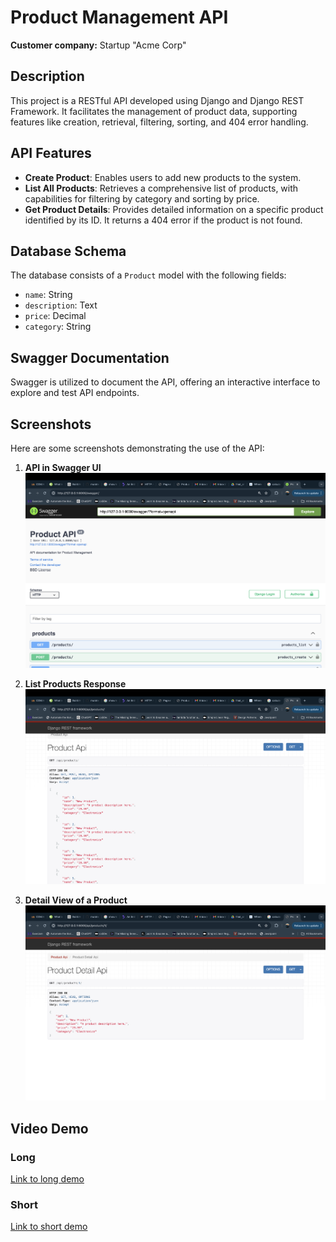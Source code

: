 # Product Management API

**Customer company:** Startup "Acme Corp"

## Description

This project is a RESTful API developed using Django and Django REST Framework. It facilitates the management of product data, supporting features like creation, retrieval, filtering, sorting, and 404 error handling.

## API Features

- **Create Product**: Enables users to add new products to the system.
- **List All Products**: Retrieves a comprehensive list of products, with capabilities for filtering by category and sorting by price.
- **Get Product Details**: Provides detailed information on a specific product identified by its ID. It returns a 404 error if the product is not found.

## Database Schema

The database consists of a `Product` model with the following fields:

- `name`: String
- `description`: Text
- `price`: Decimal
- `category`: String

## Swagger Documentation

Swagger is utilized to document the API, offering an interactive interface to explore and test API endpoints.

## Screenshots

Here are some screenshots demonstrating the use of the API:

1. **API in Swagger UI**
   ![API in Swagger](screenshots/swagger_ui.png)

2. **List Products Response**
   ![List Products](screenshots/list_products.png)

3. **Detail View of a Product**
   ![Product Detail](screenshots/product_detail.png)

## Video Demo

### Long

[Link to long demo](https://youtu.be/UpaOQtwkQFM)

### Short

[Link to short demo](https://youtu.be/Cc_tvXht6jg)

<!-- For video demonstration of project, visit the Google Drive link:

- [Google Drive URL](https://drive.google.com/drive/folders/1ck0z_0SuAU13n52Xv1tgKGcqo_CS8cw4?usp=sharing) -->
